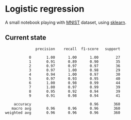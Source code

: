 # Logistic regression

A small notebook playing with [MNIST](https://en.wikipedia.org/wiki/MNIST_database) dataset, using [sklearn](https://scikit-learn.org/stable/).

## Current state

```text
              precision    recall  f1-score   support

           0       1.00      1.00      1.00        27
           1       0.91      0.89      0.90        35
           2       0.97      0.97      0.97        36
           3       0.97      1.00      0.98        29
           4       0.94      1.00      0.97        30
           5       0.97      0.93      0.95        40
           6       1.00      0.98      0.99        44
           7       1.00      0.97      0.99        39
           8       0.95      0.92      0.94        39
           9       0.91      0.98      0.94        41

    accuracy                           0.96       360
   macro avg       0.96      0.96      0.96       360
weighted avg       0.96      0.96      0.96       360
```
